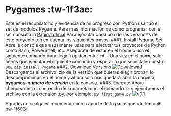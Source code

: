 # Pygames :tw-1f3ae: 
Este es el recopilatorio y evidencia de mi progreso con Python usando el set de modulos Pygame.
Para mas información de como programar con el set consulta la [Pagina oficial](https://www.pygame.org/ "Pagina oficial")
Para ejecutar cada una de las versiones de este proyecto ten en cuenta los siguientes pasos.
###1. Install Pygame Set
Abre la consola que usualmente usas para ejecutar tus proyectos de Python como Bash, PowerShell, etc.
Asegurate de estar en el home o usa el siguiente comando para llegar rapidamente:
`cd ~`
Una vez en el home solo tienes que ejecutar el siguiente comando y esperar a que se instale nuestro set.
`pip install Pygame`
###2. Download Versions
[![Downlowad](https://imgur.com/fTliwqi "Downlowad")](http://i.imgur.com/fTliwqi.png "Downlowad")
Descargamos el archivo .zip de la versión que quieras elegir probar, lo descomprimimos en el home y ahora solo nos quedará abrir la carpeta **pygames-*número de versión*** en la consola.
###3. Execute
Ahora chequeamos el contenido de la carpeta con el comando `ls` y ejecutamos el archivo con la extensión .py, por ejemplo:
`py first_game.py`
[![v0.1](https://imgur.com/UfsYca9 "v0.1")](https://i.imgur.com/UfsYca9.gifv "v0.1")

Agradezco cualquier recomendación u aporte de tu parte querido lector@ :tw-1f603: